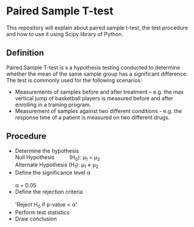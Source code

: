 # Paired Sample T-test
This repository will explain about paired sample t-test, the test procedure and how to use it using Scipy library of Python.

## Definition
Paired Sample T-test is s a hypothesis testing conducted to determine whether the mean of the same sample group has a significant difference. The test is commonly used for the following scenarios:
* Measurements of samples before and after treatment – e.g. the max vertical jump of basketball players is measured before and after enrolling in a training program.
* Measurement of samples against two different conditions - e.g. the response time of a patient is measured on two different drugs.

## Procedure
* Determine the hypothesis <br> 
  Null Hypothesis &emsp; &emsp; (H<sub>0</sub>):  &mu;<sub>1</sub> = &mu;<sub>2</sub> <br>
  Alternate Hypothesis (H<sub>1</sub>):  &mu;<sub>1</sub>  &#8800; &mu;<sub>2</sub>  
* Define the significance level &alpha; <br>  
  &alpha; = 0.05 <br> 
* Define the rejection criteria <br>  
  'Reject H<sub>0</sub> if p-value < &alpha;'  <br>
* Perform test statistics <br> 
* Draw conclusion
